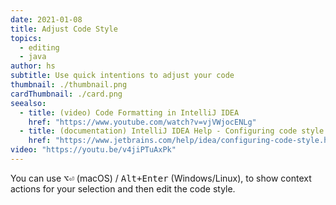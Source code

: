 ```yaml
---
date: 2021-01-08
title: Adjust Code Style
topics:
  - editing
  - java
author: hs
subtitle: Use quick intentions to adjust your code
thumbnail: ./thumbnail.png
cardThumbnail: ./card.png
seealso:
  - title: (video) Code Formatting in IntelliJ IDEA
    href: "https://www.youtube.com/watch?v=vjVWjocENLg"
  - title: (documentation) IntelliJ IDEA Help - Configuring code style
    href: "https://www.jetbrains.com/help/idea/configuring-code-style.html"
video: "https://youtu.be/v4jiPTuAxPk"
---
```


You can use <kbd>⌥⏎</kbd> (macOS) / <kbd>Alt+Enter</kbd> (Windows/Linux), to show context actions for your selection and then edit the code style.
